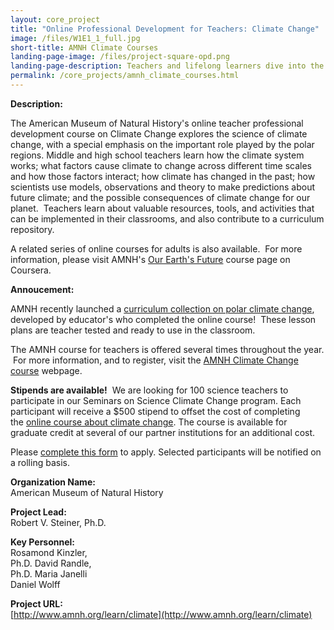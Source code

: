 ```yaml
---
layout: core_project 
title: "Online Professional Development for Teachers: Climate Change"
image: /files/W1E1_1_full.jpg
short-title: AMNH Climate Courses
landing-page-image: /files/project-square-opd.png
landing-page-description: Teachers and lifelong learners dive into the science of climate change through online and in person courses.
permalink: /core_projects/amnh_climate_courses.html
---
```


**Description:**

The American Museum of Natural History's online teacher professional
development course on Climate Change explores the science of climate
change, with a special emphasis on the important role played by the
polar regions. Middle and high school teachers learn how the climate
system works; what factors cause climate to change across different time
scales and how those factors interact; how climate has changed in the
past; how scientists use models, observations and theory to make
predictions about future climate; and the possible consequences of
climate change for our planet.  Teachers learn about valuable resources,
tools, and activities that can be implemented in their classrooms, and
also contribute to a curriculum repository.  

A related series of online courses for adults is also available.  For
more information, please visit AMNH's [Our Earth's
Future](https://www.coursera.org/learn/earth-climate-change) course page
on Coursera. 

**Annoucement:**

AMNH recently launched a [curriculum collection on polar climate
change](http://www.amnh.org/explore/curriculum-collections/polar-climate-change-lesson-plans),
developed by educator's who completed the online course!  These lesson
plans are teacher tested and ready to use in the classroom.  

The AMNH course for teachers is offered several times throughout the
year.  For more information, and to register, visit the [AMNH Climate Change course](http://www.amnh.org/learn/climate?utm_medium=email&utm_campaign=Sept%2013&utm_content=Sept%2013+Preview+CID_70981ac7a42c2c1780e8de1e45aeec9d&utm_source=Email%20marketing%20software&utm_term=online%20course%20about%20climate%20change) webpage.

**Stipends are available!**  We are looking for 100 science teachers to
participate in our Seminars on Science Climate Change program. Each
participant will receive a $500 stipend to offset the cost of
completing the [online course about climate
change](http://seminarsonscience.cmail2.com/t/r-i-buttutd-l-o/). The
course is available for graduate credit at several of our partner
institutions for an additional cost.

Please [complete this form](http://seminarsonscience.cmail2.com/t/r-i-buttutd-l-m/) to
apply. Selected participants will be notified on a rolling basis.

**Organization Name:**  
American Museum of Natural History  

**Project Lead:**  
Robert V. Steiner, Ph.D.  

**Key Personnel:**  
Rosamond Kinzler,  
Ph.D. David Randle,  
Ph.D. Maria Janelli  
Daniel Wolff  

**Project URL:**  
[http://www.amnh.org/learn/climate](http://www.amnh.org/learn/climate)


